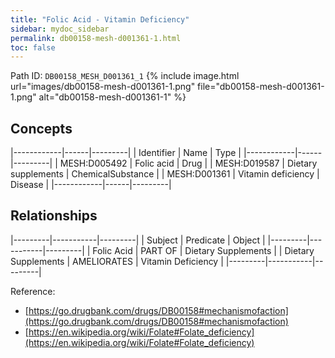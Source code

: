 ```yaml
---
title: "Folic Acid - Vitamin Deficiency"
sidebar: mydoc_sidebar
permalink: db00158-mesh-d001361-1.html
toc: false 
---
```



Path ID: `DB00158_MESH_D001361_1`
{% include image.html url="images/db00158-mesh-d001361-1.png" file="db00158-mesh-d001361-1.png" alt="db00158-mesh-d001361-1" %}

## Concepts

|------------|------|---------|
| Identifier | Name | Type    |
|------------|------|---------|
| MESH:D005492 | Folic acid | Drug |
| MESH:D019587 | Dietary supplements | ChemicalSubstance |
| MESH:D001361 | Vitamin deficiency | Disease |
|------------|------|---------|

## Relationships

|---------|-----------|---------|
| Subject | Predicate | Object  |
|---------|-----------|---------|
| Folic Acid | PART OF | Dietary Supplements |
| Dietary Supplements | AMELIORATES | Vitamin Deficiency |
|---------|-----------|---------|

Reference: 
  - [https://go.drugbank.com/drugs/DB00158#mechanismofaction](https://go.drugbank.com/drugs/DB00158#mechanismofaction)
  - [https://en.wikipedia.org/wiki/Folate#Folate_deficiency](https://en.wikipedia.org/wiki/Folate#Folate_deficiency)
